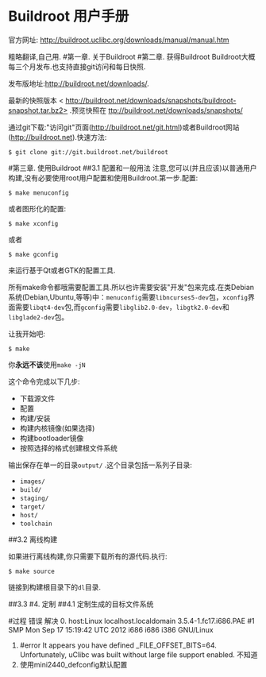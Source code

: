 # Buildroot 用户手册

官方网址: http://buildroot.uclibc.org/downloads/manual/manual.htm

粗略翻译,自己用.
#第一章. 关于Buildroot
#第二章. 获得Buildroot
Buildroot大概每三个月发布.也支持直接git访问和每日快照.

发布版地址:<http://buildroot.net/downloads/>.

最新的快照版本 < http://buildroot.net/downloads/snapshots/buildroot-snapshot.tar.bz2> .预览快照在 <ttp://buildroot.net/downloads/snapshots/>

通过git下载:"访问git"页面(<http://buildroot.net/git.html>)或者Buildroot网站(<http://buildroot.net>).快速方法:

`$ git clone git://git.buildroot.net/buildroot`

#第三章. 使用Buildroot
##3.1 配置和一般用法
注意,您可以(并且应该)以普通用户构建,没有必要使用root用户配置和使用Buildroot.第一步.配置:

`$ make menuconfig`

或者图形化的配置:

`$ make xconfig`

或者

`$ make gconfig`

来运行基于Qt或者GTK的配置工具.

所有make命令都哦需要配置工具.所以也许需要安装"开发"包来完成.在类Debian系统(Debian,Ubuntu,等等)中：`menuconfig`需要`libncurses5-dev`包，`xconfig`界面需要`libqt4-dev`包,而`gconfig`需要`libglib2.0-dev`，`libgtk2.0-dev`和`libglade2-dev`包。

让我开始吧:

`$ make`

你**永远不该**使用`make -jN`

这个命令完成以下几步:
* 下载源文件
* 配置
* 构建/安装
* 构建内核镜像(如果选择)
* 构建bootloader镜像
* 按照选择的格式创建根文件系统

输出保存在单一的目录`output/` .这个目录包括一系列子目录:
* `images/`
* `build/`
* `staging/`
* `target/`
* `host/`
* `toolchain`

##3.2 离线构建

如果进行离线构建,你只需要下载所有的源代码.执行:

`$ make source`

链接到构建根目录下的`dl`目录.

##3.3
#4. 定制
##4.1 定制生成的目标文件系统

#过程 错误 解决
0. host:Linux localhost.localdomain 3.5.4-1.fc17.i686.PAE #1 SMP Mon Sep 17 15:19:42 UTC 2012 i686 i686 i386 GNU/Linux
1. #error It appears you have defined _FILE_OFFSET_BITS=64. Unfortunately, uClibc was built without large file support enabled. 不知道
2. 使用mini2440_defconfig默认配置
